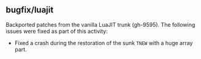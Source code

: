 ## bugfix/luajit

Backported patches from the vanilla LuaJIT trunk (gh-9595). The following
issues were fixed as part of this activity:

* Fixed a crash during the restoration of the sunk `TNEW` with a huge array
  part.
